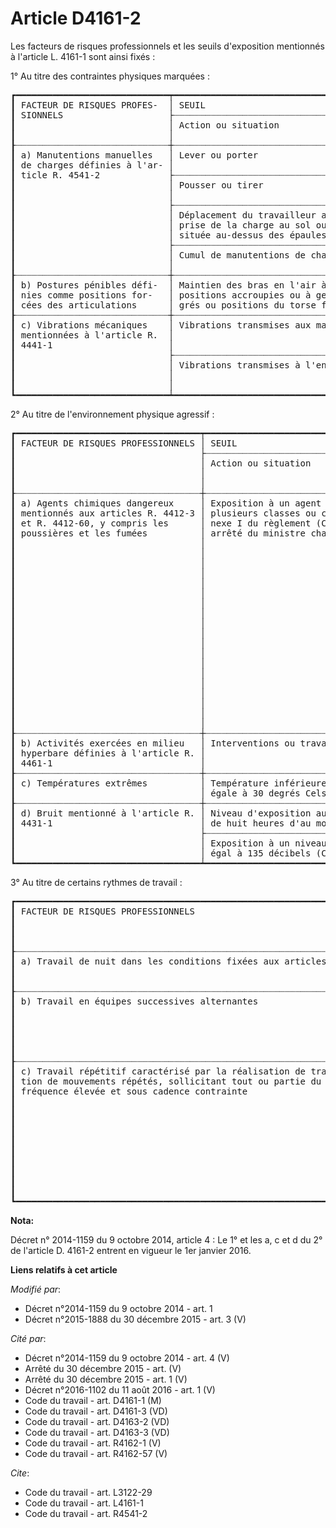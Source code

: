 # Article D4161-2

Les facteurs de risques professionnels et les seuils d'exposition mentionnés à l'article L. 4161-1 sont ainsi fixés : 

1° Au titre des contraintes physiques marquées : 

<pre>
┏━━━━━━━━━━━━━━━━━━━━━━━━━━━━━┯━━━━━━━━━━━━━━━━━━━━━━━━━━━━━━━━━━━━━━━━━━━━━━━━━━━━━━━━━━━━━━━━━━━━━━━━━━━━━━━━━━━━━━━━━━━━━┓
┃ FACTEUR DE RISQUES PROFES-  │ SEUIL                                                                                       ┃
┃ SIONNELS                    ├┈┈┈┈┈┈┈┈┈┈┈┈┈┈┈┈┈┈┈┈┈┈┈┈┈┈┈┈┈┈┈┈┈┈┈┈┈┈┈┈┈┈┈┈┈┈┬┈┈┈┈┈┈┈┈┈┈┈┈┈┈┈┈┈┈┈┈┈┈┈┈┈┈┈┈┈┈┈┈┈┬┈┈┈┈┈┈┈┈┈┈┈┈┨
┃                             │ Action ou situation                          │ Intensité minimale              │ Durée mi-  ┃
┃                             │                                              │                                 │ nimale     ┃
┠┈┈┈┈┈┈┈┈┈┈┈┈┈┈┈┈┈┈┈┈┈┈┈┈┈┈┈┈┈┼┈┈┈┈┈┈┈┈┈┈┈┈┈┈┈┈┈┈┈┈┈┈┈┈┈┈┈┈┈┈┈┈┈┈┈┈┈┈┈┈┈┈┈┈┈┈┼┈┈┈┈┈┈┈┈┈┈┈┈┈┈┈┈┈┈┈┈┈┈┈┈┈┈┈┈┈┈┈┈┈┼┈┈┈┈┈┈┈┈┈┈┈┈┨
┃ a) Manutentions manuelles   │ Lever ou porter                              │ Charge unitaire de 15 kilo-     │ 600 heures ┃
┃ de charges définies à l'ar- │                                              │ grammes                         │ par an     ┃
┃ ticle R. 4541-2             ├┈┈┈┈┈┈┈┈┈┈┈┈┈┈┈┈┈┈┈┈┈┈┈┈┈┈┈┈┈┈┈┈┈┈┈┈┈┈┈┈┈┈┈┈┈┈┼┈┈┈┈┈┈┈┈┈┈┈┈┈┈┈┈┈┈┈┈┈┈┈┈┈┈┈┈┈┈┈┈┈┤            ┃
┃                             │ Pousser ou tirer                             │ Charge unitaire de 250 kilo-    │            ┃
┃                             │                                              │ grammes                         │            ┃
┃                             ├┈┈┈┈┈┈┈┈┈┈┈┈┈┈┈┈┈┈┈┈┈┈┈┈┈┈┈┈┈┈┈┈┈┈┈┈┈┈┈┈┈┈┈┈┈┈┼┈┈┈┈┈┈┈┈┈┈┈┈┈┈┈┈┈┈┈┈┈┈┈┈┈┈┈┈┈┈┈┈┈┤            ┃
┃                             │ Déplacement du travailleur avec la charge ou │ Charge unitaire de 10 kilo-     │            ┃
┃                             │ prise de la charge au sol ou à une hauteur   │ grammes                         │            ┃
┃                             │ située au-dessus des épaules                 │                                 │            ┃
┃                             ├┈┈┈┈┈┈┈┈┈┈┈┈┈┈┈┈┈┈┈┈┈┈┈┈┈┈┈┈┈┈┈┈┈┈┈┈┈┈┈┈┈┈┈┈┈┈┼┈┈┈┈┈┈┈┈┈┈┈┈┈┈┈┈┈┈┈┈┈┈┈┈┈┈┈┈┈┈┈┈┈┼┈┈┈┈┈┈┈┈┈┈┈┈┨
┃                             │ Cumul de manutentions de charges             │ 7,5 tonnes cumulées par jour    │ 120 jours  ┃
┃                             │                                              │                                 │ par an     ┃
┠┈┈┈┈┈┈┈┈┈┈┈┈┈┈┈┈┈┈┈┈┈┈┈┈┈┈┈┈┈┼┈┈┈┈┈┈┈┈┈┈┈┈┈┈┈┈┈┈┈┈┈┈┈┈┈┈┈┈┈┈┈┈┈┈┈┈┈┈┈┈┈┈┈┈┈┈┴┈┈┈┈┈┈┈┈┈┈┈┈┈┈┈┈┈┈┈┈┈┈┈┈┈┈┈┈┈┈┈┈┈┼┈┈┈┈┈┈┈┈┈┈┈┈┨
┃ b) Postures pénibles défi-  │ Maintien des bras en l'air à une hauteur située au dessus des épaules ou       │ 900 heures ┃
┃ nies comme positions for-   │ positions accroupies ou à genoux ou positions du torse en torsion à 30 de-     │ par an     ┃
┃ cées des articulations      │ grés ou positions du torse fléchi à 45 degrés                                  │            ┃
┠┈┈┈┈┈┈┈┈┈┈┈┈┈┈┈┈┈┈┈┈┈┈┈┈┈┈┈┈┈┼┈┈┈┈┈┈┈┈┈┈┈┈┈┈┈┈┈┈┈┈┈┈┈┈┈┈┈┈┈┈┈┈┈┈┈┈┈┈┈┈┈┈┈┈┈┈┬┈┈┈┈┈┈┈┈┈┈┈┈┈┈┈┈┈┈┈┈┈┈┈┈┈┈┈┈┈┈┈┈┈┼┈┈┈┈┈┈┈┈┈┈┈┈┨
┃ c) Vibrations mécaniques    │ Vibrations transmises aux mains et aux bras  │ Valeur d'exposition rapportée à │ 450 heures ┃
┃ mentionnées à l'article R.  │                                              │ une période de référence de 8   │ par an     ┃
┃ 4441-1                      │                                              │ heures de 2,5 m/ s2             │            ┃
┃                             ├┈┈┈┈┈┈┈┈┈┈┈┈┈┈┈┈┈┈┈┈┈┈┈┈┈┈┈┈┈┈┈┈┈┈┈┈┈┈┈┈┈┈┈┈┈┈┼┈┈┈┈┈┈┈┈┈┈┈┈┈┈┈┈┈┈┈┈┈┈┈┈┈┈┈┈┈┈┈┈┈┤            ┃
┃                             │ Vibrations transmises à l'ensemble du corps  │ Valeur d'exposition rapportée à │            ┃
┃                             │                                              │ une période de référence de 8   │            ┃
┃                             │                                              │ heures de 0,5 m/ s2             │            ┃
┗━━━━━━━━━━━━━━━━━━━━━━━━━━━━━┷━━━━━━━━━━━━━━━━━━━━━━━━━━━━━━━━━━━━━━━━━━━━━━┷━━━━━━━━━━━━━━━━━━━━━━━━━━━━━━━━━┷━━━━━━━━━━━━┛
</pre>


2° Au titre de l'environnement physique agressif : 

<pre>
┏━━━━━━━━━━━━━━━━━━━━━━━━━━━━━━━━━━━┯━━━━━━━━━━━━━━━━━━━━━━━━━━━━━━━━━━━━━━━━━━━━━━━━━━━━━━━━━━━━━━━━━━━━━━━━━━━━━━━━━━━━━━━┓
┃ FACTEUR DE RISQUES PROFESSIONNELS │ SEUIL                                                                                 ┃
┃                                   ├┈┈┈┈┈┈┈┈┈┈┈┈┈┈┈┈┈┈┈┈┈┈┈┈┈┈┈┈┈┈┈┈┈┈┈┈┈┈┈┈┈┈┈┈┈┈┈┈┈┈┈┈┈┈┈┈┈┈┈┈┬┈┈┈┈┈┈┈┈┈┈┬┈┈┈┈┈┈┈┈┈┈┈┈┈┈┈┨
┃                                   │ Action ou situation                                        │ Inten-   │ Durée mini-   ┃
┃                                   │                                                            │ sité mi- │ male          ┃
┃                                   │                                                            │ nimale   │               ┃
┠┈┈┈┈┈┈┈┈┈┈┈┈┈┈┈┈┈┈┈┈┈┈┈┈┈┈┈┈┈┈┈┈┈┈┈┼┈┈┈┈┈┈┈┈┈┈┈┈┈┈┈┈┈┈┈┈┈┈┈┈┈┈┈┈┈┈┈┈┈┈┈┈┈┈┈┈┈┈┈┈┈┈┈┈┈┈┈┈┈┈┈┈┈┈┈┈┼┈┈┈┈┈┈┈┈┈┈┴┈┈┈┈┈┈┈┈┈┈┈┈┈┈┈┨
┃ a) Agents chimiques dangereux     │ Exposition à un agent chimique dangereux relevant d'une ou │ Le seuil est déter-      ┃
┃ mentionnés aux articles R. 4412-3 │ plusieurs classes ou catégories de danger définies à l'an- │ miné, pour chacun des    ┃
┃ et R. 4412-60, y compris les      │ nexe I du règlement (CE) n° 1272/2008 et figurant dans un  │ agents chimiques dan-    ┃
┃ poussières et les fumées          │ arrêté du ministre chargé du travail                       │ gereux, par applica-     ┃
┃                                   │                                                            │ tion d'une grille        ┃
┃                                   │                                                            │ d'évaluation prenant     ┃
┃                                   │                                                            │ en compte le type de     ┃
┃                                   │                                                            │ pénétration, la          ┃
┃                                   │                                                            │ classe d'émission ou     ┃
┃                                   │                                                            │ de contact de l'agent    ┃
┃                                   │                                                            │ chimique concerné, le    ┃
┃                                   │                                                            │ procédé d'utilisation    ┃
┃                                   │                                                            │ ou de fabrication,       ┃
┃                                   │                                                            │ les mesures de pro-      ┃
┃                                   │                                                            │ tection collective ou    ┃
┃                                   │                                                            │ individuelle mises en    ┃
┃                                   │                                                            │ œuvre et la durée        ┃
┃                                   │                                                            │ d'exposition, qui est    ┃
┃                                   │                                                            │ définie par arrêté du    ┃
┃                                   │                                                            │ ministre chargé du       ┃
┃                                   │                                                            │ travail et du mi-        ┃
┃                                   │                                                            │ nistre chargé de la      ┃
┃                                   │                                                            │ santé                    ┃
┠┈┈┈┈┈┈┈┈┈┈┈┈┈┈┈┈┈┈┈┈┈┈┈┈┈┈┈┈┈┈┈┈┈┈┈┼┈┈┈┈┈┈┈┈┈┈┈┈┈┈┈┈┈┈┈┈┈┈┈┈┈┈┈┈┈┈┈┈┈┈┈┈┈┈┈┈┈┈┈┈┈┈┈┈┈┈┈┈┈┈┈┈┈┈┈┈┼┈┈┈┈┈┈┈┈┈┈┬┈┈┈┈┈┈┈┈┈┈┈┈┈┈┈┨
┃ b) Activités exercées en milieu   │ Interventions ou travaux                                   │ 1 200    │ 60 interven-  ┃
┃ hyperbare définies à l'article R. │                                                            │ hecto-   │ tions ou tra- ┃
┃ 4461-1                            │                                                            │ pascals  │ vaux par an   ┃
┠┈┈┈┈┈┈┈┈┈┈┈┈┈┈┈┈┈┈┈┈┈┈┈┈┈┈┈┈┈┈┈┈┈┈┈┼┈┈┈┈┈┈┈┈┈┈┈┈┈┈┈┈┈┈┈┈┈┈┈┈┈┈┈┈┈┈┈┈┈┈┈┈┈┈┈┈┈┈┈┈┈┈┈┈┈┈┈┈┈┈┈┈┈┈┈┈┴┈┈┈┈┈┈┈┈┈┈┼┈┈┈┈┈┈┈┈┈┈┈┈┈┈┈┨
┃ c) Températures extrêmes          │ Température inférieure ou égale à 5 degrés Celsius ou au moins        │ 900 heures    ┃
┃                                   │ égale à 30 degrés Celsius                                             │ par an        ┃
┠┈┈┈┈┈┈┈┈┈┈┈┈┈┈┈┈┈┈┈┈┈┈┈┈┈┈┈┈┈┈┈┈┈┈┈┼┈┈┈┈┈┈┈┈┈┈┈┈┈┈┈┈┈┈┈┈┈┈┈┈┈┈┈┈┈┈┈┈┈┈┈┈┈┈┈┈┈┈┈┈┈┈┈┈┈┈┈┈┈┈┈┈┈┈┈┈┈┈┈┈┈┈┈┈┈┈┈┼┈┈┈┈┈┈┈┈┈┈┈┈┈┈┈┨
┃ d) Bruit mentionné à l'article R. │ Niveau d'exposition au bruit rapporté à une période de référence      │ 600 heures    ┃
┃ 4431-1                            │ de huit heures d'au moins 80 décibels (A)                             │ par an        ┃
┃                                   ├┈┈┈┈┈┈┈┈┈┈┈┈┈┈┈┈┈┈┈┈┈┈┈┈┈┈┈┈┈┈┈┈┈┈┈┈┈┈┈┈┈┈┈┈┈┈┈┈┈┈┈┈┈┈┈┈┈┈┈┈┈┈┈┈┈┈┈┈┈┈┈┼┈┈┈┈┈┈┈┈┈┈┈┈┈┈┈┨
┃                                   │ Exposition à un niveau de pression acoustique de crête au moins       │ 120 fois par  ┃
┃                                   │ égal à 135 décibels (C)                                               │ an            ┃
┗━━━━━━━━━━━━━━━━━━━━━━━━━━━━━━━━━━━┷━━━━━━━━━━━━━━━━━━━━━━━━━━━━━━━━━━━━━━━━━━━━━━━━━━━━━━━━━━━━━━━━━━━━━━━┷━━━━━━━━━━━━━━━┛
</pre>


3° Au titre de certains rythmes de travail : 

<pre>
┏━━━━━━━━━━━━━━━━━━━━━━━━━━━━━━━━━━━━━━━━━━━━━━━━━━━━━━━━━━━━━━━━━━━━━━━━━━━━━━━━━━━━┯━━━━━━━━━━━━━━━━━━━━━━━━━━━━━━━━━━━━━━┓
┃ FACTEUR DE RISQUES PROFESSIONNELS                                                  │ SEUIL                                ┃
┃                                                                                    ├┈┈┈┈┈┈┈┈┈┈┈┈┬┈┈┈┈┈┈┈┈┈┈┈┈┬┈┈┈┈┈┈┈┈┈┈┈┈┨
┃                                                                                    │ Action ou  │ Intensité  │ Durée mi-  ┃
┃                                                                                    │ situation  │ minimale   │ nimale     ┃
┠┈┈┈┈┈┈┈┈┈┈┈┈┈┈┈┈┈┈┈┈┈┈┈┈┈┈┈┈┈┈┈┈┈┈┈┈┈┈┈┈┈┈┈┈┈┈┈┈┈┈┈┈┈┈┈┈┈┈┈┈┈┈┈┈┈┈┈┈┈┈┈┈┈┈┈┈┈┈┈┈┈┈┈┈┼┈┈┈┈┈┈┈┈┈┈┈┈┴┈┈┈┈┈┈┈┈┈┈┈┈┼┈┈┈┈┈┈┈┈┈┈┈┈┨
┃ a) Travail de nuit dans les conditions fixées aux articles L. 3122-29 à L. 3122-31 │ Une heure de travail    │ 120 nuits  ┃
┃                                                                                    │ entre 24 heures et 5    │ par an     ┃
┃                                                                                    │ heures                  │            ┃
┠┈┈┈┈┈┈┈┈┈┈┈┈┈┈┈┈┈┈┈┈┈┈┈┈┈┈┈┈┈┈┈┈┈┈┈┈┈┈┈┈┈┈┈┈┈┈┈┈┈┈┈┈┈┈┈┈┈┈┈┈┈┈┈┈┈┈┈┈┈┈┈┈┈┈┈┈┈┈┈┈┈┈┈┈┼┈┈┈┈┈┈┈┈┈┈┈┈┈┈┈┈┈┈┈┈┈┈┈┈┈┼┈┈┈┈┈┈┈┈┈┈┈┈┨
┃ b) Travail en équipes successives alternantes                                      │ Travail en équipes      │ 50 nuits   ┃
┃                                                                                    │ successives alter-      │ par an     ┃
┃                                                                                    │ nantes impliquant au    │            ┃
┃                                                                                    │ minimum une heure de    │            ┃
┃                                                                                    │ travail entre 24        │            ┃
┃                                                                                    │ heures et 5 heures      │            ┃
┠┈┈┈┈┈┈┈┈┈┈┈┈┈┈┈┈┈┈┈┈┈┈┈┈┈┈┈┈┈┈┈┈┈┈┈┈┈┈┈┈┈┈┈┈┈┈┈┈┈┈┈┈┈┈┈┈┈┈┈┈┈┈┈┈┈┈┈┈┈┈┈┈┈┈┈┈┈┈┈┈┈┈┈┈┼┈┈┈┈┈┈┈┈┈┈┈┈┈┈┈┈┈┈┈┈┈┈┈┈┈┼┈┈┈┈┈┈┈┈┈┈┈┈┨
┃ c) Travail répétitif caractérisé par la réalisation de travaux impliquant l'exécu- │ Temps de cycle infé-    │ 900 heures ┃
┃ tion de mouvements répétés, sollicitant tout ou partie du membre supérieur, à une  │ rieur ou égal à 30      │ par an     ┃
┃ fréquence élevée et sous cadence contrainte                                        │ secondes : 15 ac-       │            ┃
┃                                                                                    │ tions techniques ou     │            ┃
┃                                                                                    │ plus                    │            ┃
┃                                                                                    ├┈┈┈┈┈┈┈┈┈┈┈┈┈┈┈┈┈┈┈┈┈┈┈┈┈┤            ┃
┃                                                                                    │ Temps de cycle supé-    │            ┃
┃                                                                                    │ rieur à 30 secondes,    │            ┃
┃                                                                                    │ temps de cycle va-      │            ┃
┃                                                                                    │ riable ou absence de    │            ┃
┃                                                                                    │ temps de cycle : 30     │            ┃
┃                                                                                    │ actions techniques      │            ┃
┃                                                                                    │ ou plus par minute      │            ┃
┗━━━━━━━━━━━━━━━━━━━━━━━━━━━━━━━━━━━━━━━━━━━━━━━━━━━━━━━━━━━━━━━━━━━━━━━━━━━━━━━━━━━━┷━━━━━━━━━━━━━━━━━━━━━━━━━┷━━━━━━━━━━━━┛
</pre>


**Nota:**

Décret n° 2014-1159 du 9 octobre 2014, article 4 : Le 1° et les a, c et d du 2° de l'article D. 4161-2 entrent en vigueur le
1er janvier 2016.

**Liens relatifs à cet article**

_Modifié par_:

  - Décret n°2014-1159 du 9 octobre 2014 - art. 1
  - Décret n°2015-1888 du 30 décembre 2015 - art. 3 (V)

_Cité par_:

  - Décret n°2014-1159 du 9 octobre 2014 - art. 4 (V)
  - Arrêté du 30 décembre 2015 - art. (V)
  - Arrêté du 30 décembre 2015 - art. 1 (V)
  - Décret n°2016-1102 du 11 août 2016 - art. 1 (V)
  - Code du travail - art. D4161-1 (M)
  - Code du travail - art. D4161-3 (VD)
  - Code du travail - art. D4163-2 (VD)
  - Code du travail - art. D4163-3 (VD)
  - Code du travail - art. R4162-1 (V)
  - Code du travail - art. R4162-57 (V)

_Cite_:

  - Code du travail - art. L3122-29
  - Code du travail - art. L4161-1
  - Code du travail - art. R4541-2
